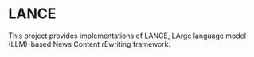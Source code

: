 # LANCE
This project provides implementations of LANCE, LArge language model (LLM)-based News Content rEwriting framework.
